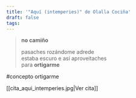 ```yaml
---
title: '"Aquí (intemperies)" de Olalla Cociña'
draft: false
tags:
---
```

>**no camiño**  
>  
>pasaches rozándome adrede  
>estaba escuro e así aproveitaches  
>para **ortigarme**

#concepto ortigarme

[[cita_aqui_intemperies.jpg|Ver cita]]
